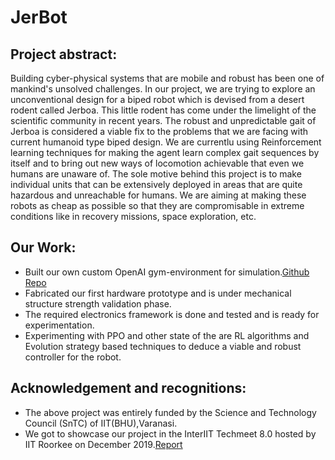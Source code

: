 # JerBot

## Project abstract:
Building cyber-physical systems that are mobile and robust has been one of mankind's unsolved challenges. In our project, we are trying to explore an unconventional design for a biped robot which is devised from a desert rodent called Jerboa. This little rodent has come under the limelight of the scientific community in recent years. The robust and unpredictable gait of Jerboa is considered a viable fix to the problems that we are facing with current humanoid type biped design. We are currentlu using Reinforcement learning techniques for making the agent learn complex gait sequences by itself and to bring out new ways of locomotion achievable that even we humans are unaware of. The sole motive behind this project is to make individual units that can be extensively deployed in areas that are quite hazardous and unreachable for humans. We are aiming at making these robots as cheap as possible so that they are compromisable in extreme conditions like in recovery missions, space exploration, etc.




## Our Work:
* Built our own custom OpenAI gym-environment for simulation.[Github Repo](https://github.com/lok-i/BlackBird-gym)
* Fabricated our first hardware prototype and is under mechanical structure strength validation phase.
* The required electronics framework is done and tested and is ready for experimentation.
* Experimenting with PPO and other state of the are RL algorithms and Evolution strategy based techniques to deduce a   viable and robust controller for the robot.

## Acknowledgement and recognitions:
* The above project was entirely funded by the Science and Technology Council (SnTC) of IIT(BHU),Varanasi.
* We got to showcase our project in the InterIIT Techmeet 8.0 hosted by IIT Roorkee on December 2019.[Report]()
